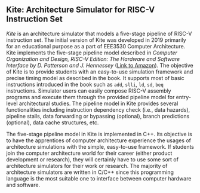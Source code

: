 ## Kite: Architecture Simulator for RISC-V Instruction Set
*Kite* is an architecture simulator that models a five-stage pipeline of RISC-V instruction set.
The initial version of Kite was developed in 2019 primarily for an educational purpose as a part of EEE3530 Computer Architecture.
Kite implements the five-stage pipeline model described in *Computer Organization and Design, RISC-V Edition: The Hardware and Software Interface by D. Patterson and J. Hennessey* ([Link to Amazon](https://www.amazon.com/Computer-Organization-Design-RISC-V-Architecture/dp/0128122757)).
The objective of Kite is to provide students with an easy-to-use simulation framework and precise timing model as described in the book.
It supports most of basic instructions introduced in the book such as `add`, `slli`, `ld`, `sd`, `beq` instructions.
Simulator users can easily compose RISC-V assembly programs and execute them through the provided pipeline model for entry-level architectural studies.
The pipeline model in Kite provides several functionalities including instruction dependency check (i.e., data hazards), pipeline stalls, data forwarding or bypassing (optional), branch predictions (optional), data cache structures, etc.

The five-stage pipeline model in Kite is implemented in C++.
Its objective is to have the apprentices of computer architecture experience the usages of architecture simulations with the simple, easy-to-use framework.
If students join the computer architecture world for their career (either product development or research), they will certainly have to use some sort of architecture simulators for their work or research.
The majority of architecture simulators are written in C/C++ since this programming language is the most suitable one to interface between computer hardware and software.

